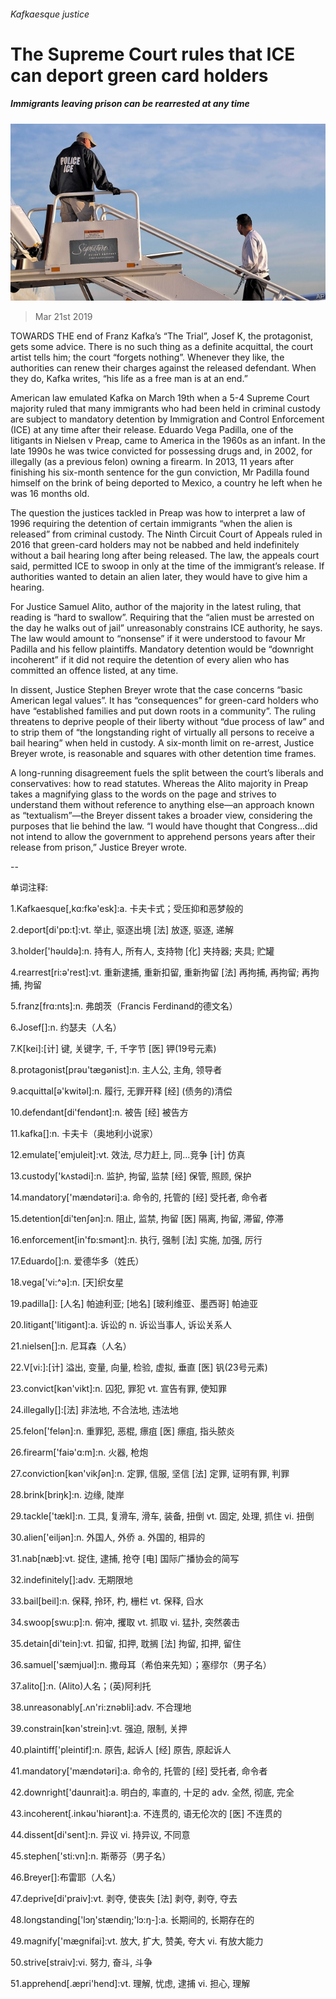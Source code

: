 ###### Kafkaesque justice

# The Supreme Court rules that ICE can deport green card holders 

##### Immigrants leaving prison can be rearrested at any time 

![image](images/20190323_usp502_0.jpg) 

> Mar 21st 2019 

TOWARDS THE end of Franz Kafka’s “The Trial”, Josef K, the protagonist, gets some advice. There is no such thing as a definite acquittal, the court artist tells him; the court “forgets nothing”. Whenever they like, the authorities can renew their charges against the released defendant. When they do, Kafka writes, “his life as a free man is at an end.” 

American law emulated Kafka on March 19th when a 5-4 Supreme Court majority ruled that many immigrants who had been held in criminal custody are subject to mandatory detention by Immigration and Control Enforcement (ICE) at any time after their release. Eduardo Vega Padilla, one of the litigants in Nielsen v Preap, came to America in the 1960s as an infant. In the late 1990s he was twice convicted for possessing drugs and, in 2002, for illegally (as a previous felon) owning a firearm. In 2013, 11 years after finishing his six-month sentence for the gun conviction, Mr Padilla found himself on the brink of being deported to Mexico, a country he left when he was 16 months old. 

The question the justices tackled in Preap was how to interpret a law of 1996 requiring the detention of certain immigrants “when the alien is released” from criminal custody. The Ninth Circuit Court of Appeals ruled in 2016 that green-card holders may not be nabbed and held indefinitely without a bail hearing long after being released. The law, the appeals court said, permitted ICE to swoop in only at the time of the immigrant’s release. If authorities wanted to detain an alien later, they would have to give him a hearing. 

For Justice Samuel Alito, author of the majority in the latest ruling, that reading is “hard to swallow”. Requiring that the “alien must be arrested on the day he walks out of jail” unreasonably constrains ICE authority, he says. The law would amount to “nonsense” if it were understood to favour Mr Padilla and his fellow plaintiffs. Mandatory detention would be “downright incoherent” if it did not require the detention of every alien who has committed an offence listed, at any time. 

In dissent, Justice Stephen Breyer wrote that the case concerns “basic American legal values”. It has “consequences” for green-card holders who have “established families and put down roots in a community”. The ruling threatens to deprive people of their liberty without “due process of law” and to strip them of “the longstanding right of virtually all persons to receive a bail hearing” when held in custody. A six-month limit on re-arrest, Justice Breyer wrote, is reasonable and squares with other detention time frames. 

A long-running disagreement fuels the split between the court’s liberals and conservatives: how to read statutes. Whereas the Alito majority in Preap takes a magnifying glass to the words on the page and strives to understand them without reference to anything else—an approach known as “textualism”—the Breyer dissent takes a broader view, considering the purposes that lie behind the law. “I would have thought that Congress...did not intend to allow the government to apprehend persons years after their release from prison,” Justice Breyer wrote. 

-- 

 单词注释:

1.Kafkaesque[,kɑ:fkə'esk]:a. 卡夫卡式；受压抑和恶梦般的 

2.deport[di'pɒ:t]:vt. 举止, 驱逐出境 [法] 放逐, 驱逐, 递解 

3.holder['hәuldә]:n. 持有人, 所有人, 支持物 [化] 夹持器; 夹具; 贮罐 

4.rearrest[ri:ә'rest]:vt. 重新逮捕, 重新扣留, 重新拘留 [法] 再拘捕, 再拘留; 再拘捕, 拘留 

5.franz[frɑ:nts]:n. 弗朗茨（Francis Ferdinand的德文名） 

6.Josef[]:n. 约瑟夫（人名） 

7.K[kei]:[计] 键, 关键字, 千, 千字节 [医] 钾(19号元素) 

8.protagonist[prәu'tægәnist]:n. 主人公, 主角, 领导者 

9.acquittal[ә'kwitәl]:n. 履行, 无罪开释 [经] (债务的)清偿 

10.defendant[di'fendәnt]:n. 被告 [经] 被告方 

11.kafka[]:n. 卡夫卡（奥地利小说家） 

12.emulate['emjuleit]:vt. 效法, 尽力赶上, 同...竞争 [计] 仿真 

13.custody['kʌstәdi]:n. 监护, 拘留, 监禁 [经] 保管, 照顾, 保护 

14.mandatory['mændәtәri]:a. 命令的, 托管的 [经] 受托者, 命令者 

15.detention[di'tenʃәn]:n. 阻止, 监禁, 拘留 [医] 隔离, 拘留, 滞留, 停滞 

16.enforcement[in'fɒ:smәnt]:n. 执行, 强制 [法] 实施, 加强, 厉行 

17.Eduardo[]:n. 爱德华多（姓氏） 

18.vega['vi:^ә]:n. [天]织女星 

19.padilla[]: [人名] 帕迪利亚; [地名] [玻利维亚、墨西哥] 帕迪亚 

20.litigant['litigәnt]:a. 诉讼的 n. 诉讼当事人, 诉讼关系人 

21.nielsen[]:n. 尼耳森（人名） 

22.V[vi:]:[计] 溢出, 变量, 向量, 检验, 虚拟, 垂直 [医] 钒(23号元素) 

23.convict[kәn'vikt]:n. 囚犯, 罪犯 vt. 宣告有罪, 使知罪 

24.illegally[]:[法] 非法地, 不合法地, 违法地 

25.felon['felәn]:n. 重罪犯, 恶棍, 瘭疽 [医] 瘭疽, 指头脓炎 

26.firearm['faiә'ɑ:m]:n. 火器, 枪炮 

27.conviction[kәn'vikʃәn]:n. 定罪, 信服, 坚信 [法] 定罪, 证明有罪, 判罪 

28.brink[briŋk]:n. 边缘, 陡岸 

29.tackle['tækl]:n. 工具, 复滑车, 滑车, 装备, 扭倒 vt. 固定, 处理, 抓住 vi. 扭倒 

30.alien['eiljәn]:n. 外国人, 外侨 a. 外国的, 相异的 

31.nab[næb]:vt. 捉住, 逮捕, 抢夺 [电] 国际广播协会的简写 

32.indefinitely[]:adv. 无期限地 

33.bail[beil]:n. 保释, 拎环, 杓, 栅栏 vt. 保释, 舀水 

34.swoop[swu:p]:n. 俯冲, 攫取 vt. 抓取 vi. 猛扑, 突然袭击 

35.detain[di'tein]:vt. 扣留, 扣押, 耽搁 [法] 拘留, 扣押, 留住 

36.samuel['sæmjuәl]:n. 撒母耳（希伯来先知）；塞缪尔（男子名） 

37.alito[]:n. (Alito)人名；(英)阿利托 

38.unreasonably[.ʌn'ri:znәbli]:adv. 不合理地 

39.constrain[kәn'strein]:vt. 强迫, 限制, 关押 

40.plaintiff['pleintif]:n. 原告, 起诉人 [经] 原告, 原起诉人 

41.mandatory['mændәtәri]:a. 命令的, 托管的 [经] 受托者, 命令者 

42.downright['daunrait]:a. 明白的, 率直的, 十足的 adv. 全然, 彻底, 完全 

43.incoherent[.inkәu'hiәrәnt]:a. 不连贯的, 语无伦次的 [医] 不连贯的 

44.dissent[di'sent]:n. 异议 vi. 持异议, 不同意 

45.stephen['sti:vn]:n. 斯蒂芬（男子名） 

46.Breyer[]:布雷耶（人名） 

47.deprive[di'praiv]:vt. 剥夺, 使丧失 [法] 剥夺, 剥夺, 夺去 

48.longstanding['lɔŋ'stændiŋ;'lɔ:ŋ-]:a. 长期间的, 长期存在的 

49.magnify['mægnifai]:vt. 放大, 扩大, 赞美, 夸大 vi. 有放大能力 

50.strive[straiv]:vi. 努力, 奋斗, 斗争 

51.apprehend[.æpri'hend]:vt. 理解, 忧虑, 逮捕 vi. 担心, 理解 

